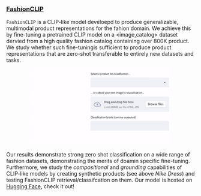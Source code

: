 ### [FashionCLIP](https://huggingface.co/patrickjohncyh/fashion-clip)

`FashionCLIP` is a CLIP-like model develoepd to produce generalizable, multimodal product
representations for the fahion domain. We achieve this by fine-tuning a pretrained CLIP model
on a <image,catalog> dataset dervied from a high quality fashion catalog containing over 800K
product. We study whether such fine-tuningis sufficient to produce product representations that
are zero-shot transferable to entirely new datasets and tasks.

<p align="center">
    <img src="assets/img/fashionclip.gif" width="75%">
</p>

Our results demonstrate strong zero shot classification on a wide range of fashion datasets,
demonstrating the merits of doamin specific fine-tuning. Furthermore, we study the _compositional_
and _grounding_ capabilities of CLIP-like models by creating synthetic products (see above _Nike Dress_)
and testing FashionCLIP retrieval/classifcation on them. Our model is hosted on [Hugging Face](https://huggingface.co/patrickjohncyh/fashion-clip), check it out!

